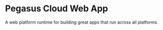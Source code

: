 # Pegasus Cloud Web App

A web platform runtime for building great apps that run across all platforms.